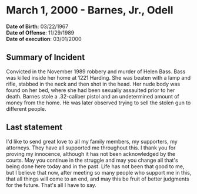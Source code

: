 # March 1, 2000 - Barnes, Jr., Odell

**Date of Birth**: 03/22/1967<br/>
**Date of Offense**: 11/29/1989<br/>
**Date of execution**: 03/01/2000<br/>

## Summary of Incident
Convicted in the November 1989 robbery and murder of Helen Bass. Bass was killed inside her home at 1221 Harding. She was beaten with a lamp and rifle, stabbed in the neck and then shot in the head. Her nude body was found on her bed, where she had been sexually assaulted prior to her death. Barnes stole a .32-caliber pistol and an undetermined amount of money from the home. He was later observed trying to sell the stolen gun to different people.

## Last statement
I'd like to send great love to all my family members, my supporters, my attorneys. They have all supported me throughout this. I thank you for proving my innocence, although it has not been acknowledged by the courts. May you continue in the struggle and may you change all that's being done here today and in the past. Life has not been that good to me, but I believe that now, after meeting so many people who support me in this, that all things will come to an end, and may this be fruit of better judgments for the future. That's all I have to say.